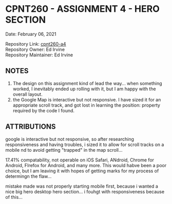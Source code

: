 # CPNT260 - ASSIGNMENT 4 - HERO SECTION  

Date:  February 06, 2021  

Repository Link: [cpnt260-a4]()  
Repository Owner: Ed Irvine  
Repository Maintainer: Ed Irvine  

## NOTES  

1.  The design on this assignment kind of lead the way...  when something worked, I inevitably ended up rolling with it, but I am happy with the overall layout.  
2.  the Google Map is interactive but not responsive.  I have sized it for an appropriate scroll track, and got lost in learning the position: property required by the code I found.  

## ATTRIBUTIONS  


google is interactive but not responsive, so after researching responsiveness and having troubles, i sized it to allow for scroll tracks on a mobile nd to avoid getting "trapped" in the map scroll...

17.41% compatability, not operable on iOS Safari, ANdroid, Chrome for Android, FIrefox for Android, and many more.  This would habve been a poor choice, but I am leaving it with hopes of getting marks for my process of determingn the flaw...

mistake made was not properly starting mobile first, because i wanted a nice big hero desktop hero section...  i fouhgt with responsiveness because of this...